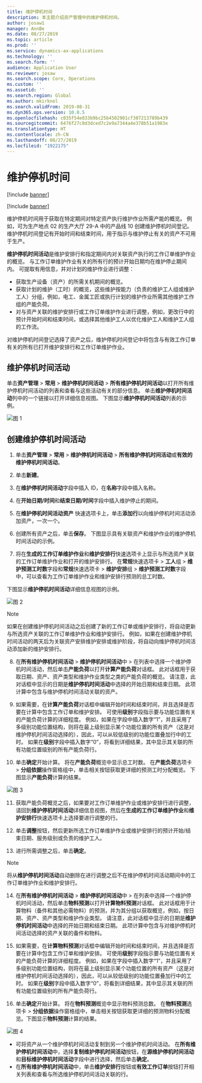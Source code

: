 ```yaml
---
title: 维护停机时间
description: 本主题介绍资产管理中的维护停机时间。
author: josaw1
manager: AnnBe
ms.date: 08/27/2019
ms.topic: article
ms.prod: ''
ms.service: dynamics-ax-applications
ms.technology: ''
ms.search.form: ''
audience: Application User
ms.reviewer: josaw
ms.search.scope: Core, Operations
ms.custom: ''
ms.assetid: ''
ms.search.region: Global
ms.author: mkirknel
ms.search.validFrom: 2019-08-31
ms.dyn365.ops.version: 10.0.5
ms.openlocfilehash: c035f54e833b9bc25b4502901cf307213789b439
ms.sourcegitcommit: 6476f27c8d3dced7c2e9a7344a4e378b51a1983e
ms.translationtype: HT
ms.contentlocale: zh-CN
ms.lasthandoff: 08/27/2019
ms.locfileid: "1922175"
---
```

# <a name="maintenance-downtime"></a>维护停机时间

[!include [banner](../../includes/banner.md)]

[!include [banner](../../includes/preview-banner.md)]

维护停机时间用于获取在特定期间对特定资产执行维护作业所需产能的概览。 例如，可为生产地点 02 的生产大厅 29-A 中的产品线 10 创建维护停机时间登记。 维护停机时间登记有开始时间和结束时间，用于指示与维护停止有关的资产不可用于生产。

**维护停机时间活动**是维护安排行和指定期间内对关联资产执行的工作订单维护作业的概览。 与工作订单维护作业有关的所有行的预计开始日期均在维护停止期间内。 可提取有用信息，并对计划的维护作业进行调整：

- 获取生产设备（资产）的所需关机期间的概览。  
- 获取计划的维护（工时）的概览，这些维护按能力（负责的维护工人组或维护工人）分组，例如，电工、金属工匠或执行计划的维护作业所需其他维护工作组的产能负荷。  
- 对与资产关联的维护安排行或工作订单维护作业进行调整，例如，更改行中的预计开始时间和结束时间，或选择其他维护工人以优化维护工人和维护工人组的工作流。

对维护停机时间登记选择了资产之后，维护停机时间登记中将包含与有效工作订单有关的所有已打开维护安排行和工作订单维护作业。

## <a name="maintenance-downtime-activities"></a>维护停机时间活动

单击**资产管理** > **常用** > **维护停机时间活动** > **所有维护停机时间活动**以打开所有维护停机时间活动的列表和查看与这些活动有关的部分信息。 单击**维护停机时间活动**列中的一个链接以打开详细信息视图。 下图显示**维护停机时间活动**列表的示例。

![图 1](media/19-preventive-maintenance.png)


## <a name="create-a-maintenance-downtime-activity"></a>创建维护停机时间活动

1. 单击**资产管理** > **常用** > **维护停机时间活动** > **所有维护停机时间活动**或**有效的维护停机时间活动**。

2. 单击**新建**。

3. 在**维护停机时间活动**字段中插入 ID，在**名称**字段中插入名称。

4. 在**开始日期/时间**和**结束日期/时间**字段中插入维护停止的期间。

5. 在**维护停机时间活动资产** 快速选项卡上，单击**添加行**以向维护停机时间活动添加资产，一次一个。

6. 创建所有资产之后，单击**保存**。 下图显示具有关联资产和维护作业的维护停机时间活动的示例。

7. 将在**生成的工作订单维护作业**和**维护安排行**快速选项卡上显示与所选资产关联的工作订单维护作业和打开的维护安排行。 在**常规**快速选项卡 > **工人**组 > **维护预测工时数**字段和**常规**快速选项卡 > **维护安排**组 > **维护预测工时数**字段中，可以查看为工作订单维护作业和维护安排行预测的总工时数。

下图显示**维护停机时间活动**详细信息视图的示例。

![图 2](media/20-preventive-maintenance.png)

>[!NOTE]
>如果在创建维护停机时间活动之后创建了新的工作订单或维护安排行，将自动更新与所选资产关联的工作订单维护作业和维护安排行。 例如，如果在创建维护停机时间活动的两天后为关联资产安排维护安排或维护阶段，将自动向维护停机时间活动添加新的维护安排行。

8. 在**所有维护停机时间活动** > **维护停机时间活动**中 > 在列表中选择一个维护停机时间活动，然后单击**产能负荷**以打开**计算产能负荷**对话框。 此对话框用于获取日期、资产、资产类型和维护作业类型之类的产能负荷的概览。 请注意，此对话框中显示的日期是**维护停机时间活动**中选择的开始日期和结束日期。 此项计算中包含与维护停机时间活动关联的资产。

9. 如果需要，在**计算产能负荷**对话框中编辑开始时间和结束时间，并且选择是否要在计算中包含工作订单和维护安排。 可使用**级别**字段指示要与功能位置有关的产能负荷计算的详细程度。 例如，如果在字段中插入数字“1”，并且采用了多级别功能位置结构，则将在最上级别显示某个功能位置的所有资产（这是对维护停机时间活动选择的），因此，可以从较低级别的功能位置叠加行中的工时。 如果在**级别**字段中插入数字“0”，将看到详细结果，其中显示其关联的所有功能位置级别的所有产能负荷行。

10. 单击**确定**开始计算。 将在**产能负荷**概览中显示总工时数。 在**产能负荷**选项卡 > **分组依据**操作窗格组中，单击相关按钮获取更详细的预测工时分配概览。 下图显示**产能负荷**计算的结果。

![图 3](media/21-preventive-maintenance.png)

11. 获取产能负荷概览之后，如果要对工作订单维护作业或维护安排行进行调整，请回到**维护停机时间活动**详细信息视图，然后在**生成的工作订单维护作业**和**维护安排行**快速选项卡上选择要进行调整的行。

12. 单击**调整**按钮，然后更新所选工作订单维护作业或维护安排行的预计开始/结束日期、服务级别或负责的维护工人。

13. 进行所需调整之后，单击**确定**。 

>[!NOTE]
>将从**维护停机时间活动**自动删除在进行调整之后不在维护停机时间活动期间中的工作订单维护作业和维护安排行。

14. 在**所有维护停机时间活动** > **维护停机时间活动**中 > 在列表中选择一个维护停机时间活动，然后单击**物料预测**以打开**计算物料预测**对话框。 此对话框用于计算物料（备件和其他必需物料）的预测，并为其分组以获取概览，例如，按日期、资产、资产类型和维护作业类型。 请注意，此对话框中显示的日期是**维护停机时间活动**中选择的开始日期和结束日期。 此项计算中包含与对维护停机时间活动选择的资产关联的备件和物料。

15. 如果需要，在**计算物料预测**对话框中编辑开始时间和结束时间，并且选择是否要在计算中包含工作订单和维护安排。 可使用**级别**字段指示要与功能位置有关的产能负荷计算的详细程度。 例如，如果在字段中插入数字“1”，并且采用了多级别功能位置结构，则将在最上级别显示某个功能位置的所有资产（这是对维护停机时间活动选择的），因此，可以从较低级别的功能位置叠加行中的工时。 如果在**级别**字段中插入数字“0”，将看到详细结果，其中显示其关联的所有功能位置级别的所有产能负荷行。

16. 单击**确定**开始计算。 将在**物料预测**概览中显示物料预测总数。 在**物料预测**选项卡 > **分组依据**操作窗格组中，单击相关按钮获取更详细的预测物料分配概览。下图显示**物料预测**计算的结果。

![图 4](media/22-preventive-maintenance.png)

- 可将资产从一个维护停机时间活动复制到另一个维护停机时间活动。 在**所有维护停机时间活动**中，选择**复制维护停机时间活动**按钮，在**源维护停机时间活动**和**目标维护停机时间活动**字段中进行选择，然后单击**确定**。
- 在**所有维护停机时间活动**中，单击**维护安排行**按钮或**有效工作订单**按钮打开相关列表和查看与所选维护停机时间活动关联的行。

